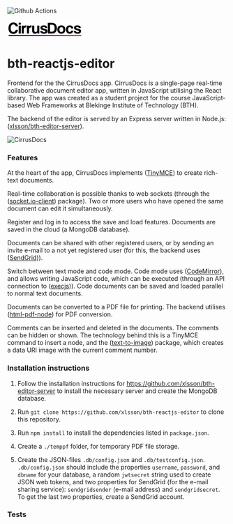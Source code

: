 ![Github Actions](https://github.com/xlsson/bth-reactjs-editor/actions/workflows/node.js.yml/badge.svg)

![CirrusDocs](https://github.com/xlsson/bth-reactjs-editor/blob/main/src/img/logo.png?raw=true)

# bth-reactjs-editor
Frontend for the the CirrusDocs app. CirrusDocs is a single-page real-time collaborative document editor app, written in JavaScript utilising the React library. The app was created as a student project for the course JavaScript-based Web Frameworks at Blekinge Institute of Technology (BTH).

The backend of the editor is served by an Express server written in Node.js:
([xlsson/bth-editor-server](https://github.com/xlsson/bth-editor-server)).

![CirrusDocs](https://github.com/xlsson/bth-reactjs-editor/blob/main/src/img/screenshot.png?raw=true)

### Features

At the heart of the app, CirrusDocs implements ([TinyMCE](https://www.npmjs.com/package/@tinymce/tinymce-react)) to create rich-text documents.

Real-time collaboration is possible thanks to web sockets (through the ([socket.io-client](https://www.npmjs.com/package/socket.io-client)) package). Two or more users who have opened the same document can edit it simultaneously.

Register and log in to access the save and load features. Documents are saved in the cloud (a MongoDB database).

Documents can be shared with other registered users, or by sending an invite e-mail to a not yet registered user (for this, the backend uses ([SendGrid](https://www.npmjs.com/package/@sendgrid/mail))).

Switch between text mode and code mode. Code mode uses ([CodeMirror](https://www.npmjs.com/package/react-codemirror2)), and allows writing JavaScript code, which can be executed (through an API connection to ([execjs](https://execjs.emilfolino.se/documentation.html))). Code documents can be saved and loaded parallel to normal text documents.

Documents can be converted to a PDF file for printing. The backend utilises ([html-pdf-node](https://www.npmjs.com/package/html-pdf-node)) for PDF conversion.

Comments can be inserted and deleted in the documents. The comments can be hidden or shown. The technology behind this is a TinyMCE command to insert a node, and the ([text-to-image](https://www.npmjs.com/package/text-to-image)) package, which creates a data URI image with the current comment number.

### Installation instructions
1. Follow the installation instructions for https://github.com/xlsson/bth-editor-server to install the necessary server and create the MongoDB database.

2. Run `git clone https://github.com/xlsson/bth-reactjs-editor` to clone this repository.

3. Run `npm install` to install the dependencies listed in `package.json`.

4. Create a `./temppf` folder, for temporary PDF file storage.

5. Create the JSON-files `.db/config.json` and `.db/testconfig.json`. `.db/config.json` should include the properties `username`, `password`, and `dbname` for your database, a random `jwtsecret` string used to create JSON web tokens, and two properties for SendGrid (for the e-mail sharing service): `sendgridsender` (e-mail address) and `sendgridsecret`. To get the last two properties, create a SendGrid account.


### Tests

